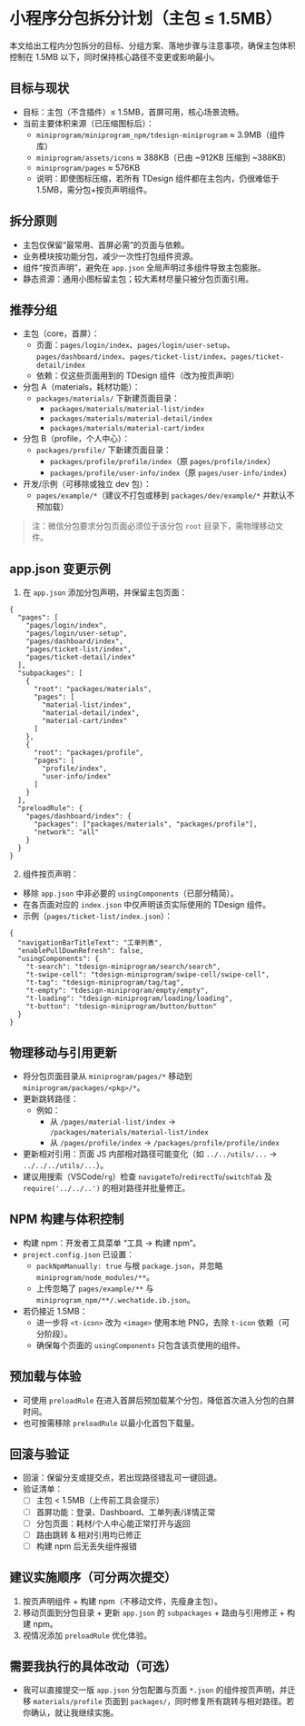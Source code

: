 # 小程序分包拆分计划（主包 ≤ 1.5MB）

本文给出工程内分包拆分的目标、分组方案、落地步骤与注意事项，确保主包体积控制在 1.5MB 以下，同时保持核心路径不变更或影响最小。

## 目标与现状
- 目标：主包（不含插件）≤ 1.5MB，首屏可用，核心场景流畅。
- 当前主要体积来源（已压缩图标后）：
  - `miniprogram/miniprogram_npm/tdesign-miniprogram` ≈ 3.9MB（组件库）
  - `miniprogram/assets/icons` ≈ 388KB（已由 ~912KB 压缩到 ~388KB）
  - `miniprogram/pages` ≈ 576KB
  - 说明：即使图标压缩，若所有 TDesign 组件都在主包内，仍很难低于 1.5MB，需分包+按页声明组件。

## 拆分原则
- 主包仅保留“最常用、首屏必需”的页面与依赖。
- 业务模块按功能分包，减少一次性打包组件资源。
- 组件“按页声明”，避免在 `app.json` 全局声明过多组件导致主包膨胀。
- 静态资源：通用小图标留主包；较大素材尽量只被分包页面引用。

## 推荐分组
- 主包（core，首屏）：
  - 页面：`pages/login/index`、`pages/login/user-setup`、`pages/dashboard/index`、`pages/ticket-list/index`、`pages/ticket-detail/index`
  - 依赖：仅这些页面用到的 TDesign 组件（改为按页声明）
- 分包 A（materials，耗材功能）：
  - `packages/materials/` 下新建页面目录：
    - `packages/materials/material-list/index`
    - `packages/materials/material-detail/index`
    - `packages/materials/material-cart/index`
- 分包 B（profile，个人中心）：
  - `packages/profile/` 下新建页面目录：
    - `packages/profile/profile/index`（原 `pages/profile/index`）
    - `packages/profile/user-info/index`（原 `pages/user-info/index`）
- 开发/示例（可移除或独立 dev 包）：
  - `pages/example/*`（建议不打包或移到 `packages/dev/example/*` 并默认不预加载）

> 注：微信分包要求分包页面必须位于该分包 `root` 目录下，需物理移动文件。

## app.json 变更示例
1) 在 `app.json` 添加分包声明，并保留主包页面：

```
{
  "pages": [
    "pages/login/index",
    "pages/login/user-setup",
    "pages/dashboard/index",
    "pages/ticket-list/index",
    "pages/ticket-detail/index"
  ],
  "subpackages": [
    {
      "root": "packages/materials",
      "pages": [
        "material-list/index",
        "material-detail/index",
        "material-cart/index"
      ]
    },
    {
      "root": "packages/profile",
      "pages": [
        "profile/index",
        "user-info/index"
      ]
    }
  ],
  "preloadRule": {
    "pages/dashboard/index": {
      "packages": ["packages/materials", "packages/profile"],
      "network": "all"
    }
  }
}
```

2) 组件按页声明：
- 移除 `app.json` 中非必要的 `usingComponents`（已部分精简）。
- 在各页面对应的 `index.json` 中仅声明该页实际使用的 TDesign 组件。
- 示例（`pages/ticket-list/index.json`）：

```
{
  "navigationBarTitleText": "工单列表",
  "enablePullDownRefresh": false,
  "usingComponents": {
    "t-search": "tdesign-miniprogram/search/search",
    "t-swipe-cell": "tdesign-miniprogram/swipe-cell/swipe-cell",
    "t-tag": "tdesign-miniprogram/tag/tag",
    "t-empty": "tdesign-miniprogram/empty/empty",
    "t-loading": "tdesign-miniprogram/loading/loading",
    "t-button": "tdesign-miniprogram/button/button"
  }
}
```

## 物理移动与引用更新
- 将分包页面目录从 `miniprogram/pages/*` 移动到 `miniprogram/packages/<pkg>/*`。
- 更新跳转路径：
  - 例如：
    - 从 `/pages/material-list/index` → `/packages/materials/material-list/index`
    - 从 `/pages/profile/index` → `/packages/profile/profile/index`
- 更新相对引用：页面 JS 内部相对路径可能变化（如 `../../utils/...` → `../../../utils/...`）。
- 建议用搜索（VSCode/`rg`）检查 `navigateTo`/`redirectTo`/`switchTab` 及 `require('../../..')` 的相对路径并批量修正。

## NPM 构建与体积控制
- 构建 npm：开发者工具菜单 “工具 → 构建 npm”。
- `project.config.json` 已设置：
  - `packNpmManually: true` 与根 `package.json`，并忽略 `miniprogram/node_modules/**`。
  - 上传忽略了 `pages/example/**` 与 `miniprogram_npm/**/.wechatide.ib.json`。
- 若仍接近 1.5MB：
  - 进一步将 `<t-icon>` 改为 `<image>` 使用本地 PNG，去除 `t-icon` 依赖（可分阶段）。
  - 确保每个页面的 `usingComponents` 只包含该页使用的组件。

## 预加载与体验
- 可使用 `preloadRule` 在进入首屏后预加载某个分包，降低首次进入分包的白屏时间。
- 也可按需移除 `preloadRule` 以最小化首包下载量。

## 回滚与验证
- 回滚：保留分支或提交点，若出现路径错乱可一键回退。
- 验证清单：
  - [ ] 主包 < 1.5MB（上传前工具会提示）
  - [ ] 首屏功能：登录、Dashboard、工单列表/详情正常
  - [ ] 分包页面：耗材/个人中心能正常打开与返回
  - [ ] 路由跳转 & 相对引用均已修正
  - [ ] 构建 npm 后无丢失组件报错

## 建议实施顺序（可分两次提交）
1) 按页声明组件 + 构建 npm（不移动文件，先瘦身主包）。
2) 移动页面到分包目录 + 更新 `app.json` 的 `subpackages` + 路由与引用修正 + 构建 npm。
3) 视情况添加 `preloadRule` 优化体验。

## 需要我执行的具体改动（可选）
- 我可以直接提交一版 `app.json` 分包配置与页面 `*.json` 的组件按页声明，并迁移 `materials/profile` 页面到 `packages/`，同时修复所有跳转与相对路径。若你确认，就让我继续实施。

